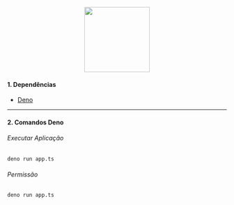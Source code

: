 <p align="center"><a href="https://deno.land/"><img width="150" height="150" src="https://upload.wikimedia.org/wikipedia/commons/8/84/Deno.svg"></a></p>

#### 1.  Dependências
- [Deno](https://deno.land/#installation)
------------

#### 2.  Comandos Deno
###### Executar Aplicação
```shell
deno run app.ts
```
###### Permissão 
```shell
deno run app.ts
```